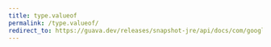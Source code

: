 ```yaml
---
title: type.valueof
permalink: /type.valueof/
redirect_to: https://guava.dev/releases/snapshot-jre/api/docs/com/google/common/graph/ElementOrder.Type.html#valueOf-java.lang.String-
---
```


